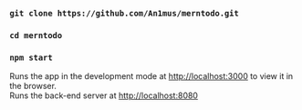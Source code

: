 ### `git clone https://github.com/An1mus/merntodo.git`
### `cd merntodo`
### `npm start`

Runs the app in the development mode at [http://localhost:3000](http://localhost:3000) to view it in the browser.
<br/>
Runs the back-end server at [http://localhost:8080](http://localhost:8080)


